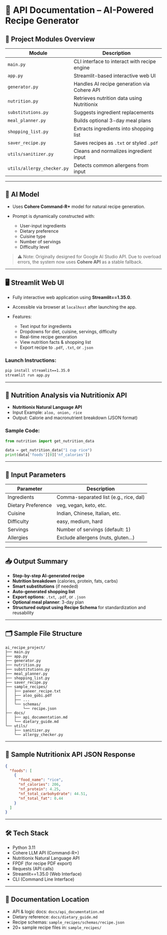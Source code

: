 # 📘️ API Documentation – AI-Powered Recipe Generator

## 🔧 Project Modules Overview

| Module                     | Description                                  |
| -------------------------- | -------------------------------------------- |
| `main.py`                  | CLI interface to interact with recipe engine |
| `app.py`                   | Streamlit-based interactive web UI           |
| `generator.py`             | Handles AI recipe generation via Cohere API  |
| `nutrition.py`             | Retrieves nutrition data using Nutritionix   |
| `substitutions.py`         | Suggests ingredient replacements             |
| `meal_planner.py`          | Builds optional 3-day meal plans             |
| `shopping_list.py`         | Extracts ingredients into shopping list      |
| `saver_recipe.py`          | Saves recipes as `.txt` or styled `.pdf`     |
| `utils/sanitizer.py`       | Cleans and normalizes ingredient input       |
| `utils/allergy_checker.py` | Detects common allergens from input          |

---

## 🧠 AI Model

* Uses **Cohere Command-R+** model for natural recipe generation.
* Prompt is dynamically constructed with:

  * User-input ingredients
  * Dietary preference
  * Cuisine type
  * Number of servings
  * Difficulty level

> ⚠️ Note: Originally designed for Google AI Studio API. Due to overload errors, the system now uses **Cohere API** as a stable fallback.

---

## 🖥️ Streamlit Web UI

* Fully interactive web application using **Streamlit==1.35.0**.
* Accessible via browser at `localhost` after launching the app.
* Features:

  * Text input for ingredients
  * Dropdowns for diet, cuisine, servings, difficulty
  * Real-time recipe generation
  * View nutrition facts & shopping list
  * Export recipe to `.pdf`, `.txt`, or `.json`

### Launch Instructions:

```bash
pip install streamlit==1.35.0
streamlit run app.py
```

---

## 🧪 Nutrition Analysis via Nutritionix API

* **Nutritionix Natural Language API**
* Input Example: `aloo, onion, rice`
* Output: Calorie and macronutrient breakdown (JSON format)

### Sample Code:

```python
from nutrition import get_nutrition_data

data = get_nutrition_data("1 cup rice")
print(data['foods'][0]['nf_calories'])
```

---

## 📄 Input Parameters

| Parameter          | Description                            |
| ------------------ | -------------------------------------- |
| Ingredients        | Comma-separated list (e.g., rice, dal) |
| Dietary Preference | veg, vegan, keto, etc.                 |
| Cuisine            | Indian, Chinese, Italian, etc.         |
| Difficulty         | easy, medium, hard                     |
| Servings           | Number of servings (default: 1)        |
| Allergies          | Exclude allergens (nuts, gluten...)    |

---

## 📥 Output Summary

* **Step-by-step AI-generated recipe**
* **Nutrition breakdown** (calories, protein, fats, carbs)
* **Smart substitutions** (if needed)
* **Auto-generated shopping list**
* **Export options**: `.txt`, `.pdf`, or `.json`
* **Optional meal planner**: 3-day plan
* **Structured output using Recipe Schema** for standardization and reusability

---

## 🗂️ Sample File Structure

```
ai_recipe_project/
├── main.py
├── app.py
├── generator.py
├── nutrition.py
├── substitutions.py
├── meal_planner.py
├── shopping_list.py
├── saver_recipe.py
├── sample_recipes/
│   ├── paneer_recipe.txt
│   ├── aloo_gobi.pdf
│   ├── ...
│   └── schemas/
│       └── recipe.json
├── docs/
│   ├── api_documentation.md
│   └── dietary_guide.md
└── utils/
    ├── sanitizer.py
    └── allergy_checker.py
```

---

## 🧪 Sample Nutritionix API JSON Response

```json
{
  "foods": [
    {
      "food_name": "rice",
      "nf_calories": 206,
      "nf_protein": 4.25,
      "nf_total_carbohydrate": 44.51,
      "nf_total_fat": 0.44
    }
  ]
}
```

---

## 🛠️ Tech Stack

* Python 3.11
* Cohere LLM API (Command-R+)
* Nutritionix Natural Language API
* FPDF (for recipe PDF export)
* Requests (API calls)
* Streamlit==1.35.0 (Web Interface)
* CLI (Command Line Interface)

---

## 📅 Documentation Location

* API & logic docs: `docs/api_documentation.md`
* Dietary reference: `docs/dietary_guide.md`
* Recipe schemas: `sample_recipes/schemas/recipe.json`
* 20+ sample recipe files in: `sample_recipes/`
